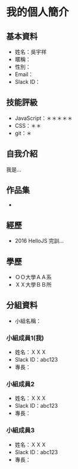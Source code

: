 # 我的個人簡介

## 基本資料
- 姓名：吳宇祥
- 暱稱：
- 性別：
- Email：
- Slack ID：

## 技能評級
- JavaScript：＊＊＊＊＊
- CSS：＊＊
- git：＊

## 自我介紹
我是...

## 作品集
- 

## 經歷
- 2016 HelloJS 完訓...

## 學歷
- ＯＯ大學ＡＡ系
- ＸＸ大學ＢＢ所

## 分組資料
- 小組名稱：

### 小組成員1(我)
- 姓名：ＸＸＸ
- Slack ID：abc123
- 專長：

### 小組成員2
- 姓名：ＸＸＸ
- Slack ID：abc123
- 專長：

### 小組成員3
- 姓名：ＸＸＸ
- Slack ID：abc123
- 專長：
